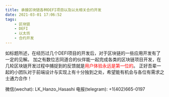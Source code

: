 ```yaml
---
title: 承接区块链各种DEFI项目以及以太相关合约开发
date: 2021-03-01 17:06:52
tags: 
    - 区块链
    - DEFI
    - 以太坊
    - 合约开发
---
```

如标题所述，在经历过几个DEFI项目的开发后，对于区块链的一些应用开发有了一定的见解。
加之有数位志同道合的伙伴能一起完成各类的区块链项目开发，在几轮区块链开发过程中捕捉到的反馈就是<font color=red>用户体验永远是第一位的</font>。
正好吾辈一起的小团队对于前端设计与实现上有十分独到之处，希望能有机会与各位有需求之士通力合作！

微信(wechat): LK_Hanzo_Hasashi
电报(telegram): +1(402)665-0197
